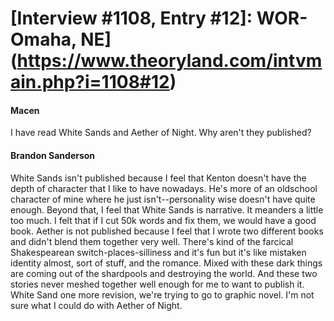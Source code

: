 # [Interview #1108, Entry #12]: WOR-Omaha, NE](https://www.theoryland.com/intvmain.php?i=1108#12)

#### Macen

I have read White Sands and Aether of Night. Why aren't they published?

#### Brandon Sanderson

White Sands isn't published because I feel that Kenton doesn't have the depth of character that I like to have nowadays. He's more of an oldschool character of mine where he just isn't--personality wise doesn't have quite enough. Beyond that, I feel that White Sands is narrative. It meanders a little too much. I felt that if I cut 50k words and fix them, we would have a good book.
Aether is not published because I feel that I wrote two different books and didn't blend them together very well. There's kind of the farcical Shakespearean switch-places-silliness and it's fun but it's like mistaken identity almost, sort of stuff, and the romance. Mixed with these dark things are coming out of the shardpools and destroying the world. And these two stories never meshed together well enough for me to want to publish it. White Sand one more revision, we're trying to go to graphic novel. I'm not sure what I could do with Aether of Night.

